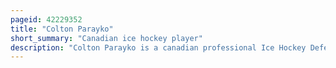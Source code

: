 ```yaml
---
pageid: 42229352
title: "Colton Parayko"
short_summary: "Canadian ice hockey player"
description: "Colton Parayko is a canadian professional Ice Hockey Defenceman and Alternate Captain for the St. Louis Blues of the National Hockey League. Growing up in St. Albert Alberta Parayko played minor Ice Hockey with the Saint. Albert Flyers and Fort Mcmurray Oil Barons before earning a Scholarship to the University of Alaska Fairbanks. He went overlooked and undrafted in his first Year of Nhl Eligibility before being selected 86th overall as a 19-year-old in the 2012 Nhl Entry Draft by the St. Louis Blues. Following the Draft Parayko played three Seasons with the Alaska nanooks earning first-team all-western Collegiate Hockey Association and west second-team all-american Honors. He completed his College Career in 2015 to begin his professional Career within the Organization Blues."
---
```

